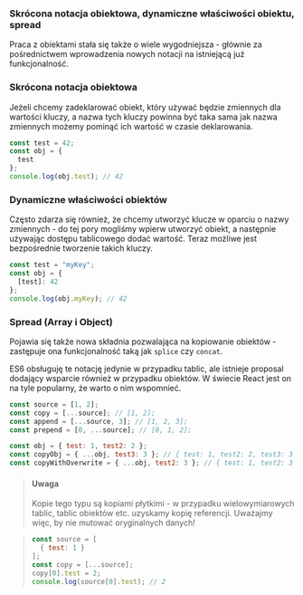 ### Skrócona notacja obiektowa, dynamiczne właściwości obiektu, spread

Praca z obiektami stała się także o wiele wygodniejsza - głównie za pośrednictwem wprowadzenia nowych notacji na istniejącą już funkcjonalność.

### Skrócona notacja obiektowa

Jeżeli chcemy zadeklarować obiekt, który używać będzie zmiennych dla wartości kluczy, a nazwa tych kluczy powinna być taka sama jak nazwa zmiennych możemy pominąć ich wartość w czasie deklarowania.

```js
const test = 42;
const obj = {
  test
};
console.log(obj.test); // 42
```

### Dynamiczne właściwości obiektów

Często zdarza się również, że chcemy utworzyć klucze w oparciu o nazwy zmiennych - do tej pory mogliśmy wpierw utworzyć obiekt, a następnie używając dostępu tablicowego dodać wartość. Teraz możliwe jest bezpośrednie tworzenie takich kluczy.

```js
const test = "myKey";
const obj = {
  [test]: 42
};
console.log(obj.myKey); // 42
```

### Spread (Array i Object)

Pojawia się także nowa składnia pozwalająca na kopiowanie obiektów - zastępuje ona funkcjonalność taką jak `splice` czy `concat`.

ES6 obsługuję te notację jedynie w przypadku tablic, ale istnieje proposal dodający wsparcie również w przypadku obiektów. W świecie React jest on na tyle popularny, że warto o nim wspomnieć.

```js
const source = [1, 2];
const copy = [...source]; // [1, 2];
const append = [...source, 3]; // [1, 2, 3];
const prepend = [0, ...source]; // [0, 1, 2];

const obj = { test: 1, test2: 2 };
const copyObj = { ...obj, test3: 3 }; // { test: 1, test2: 2, test3: 3 }
const copyWithOverwrite = { ...obj, test2: 3 }; // { test: 1, test2: 3 }
```

> #### Uwaga
> Kopie tego typu są kopiami płytkimi - w przypadku wielowymiarowych tablic, tablic obiektów etc. uzyskamy kopię referencji. Uważajmy więc, by nie mutować oryginalnych danych!

> ```js
> const source = [
>   { test: 1 }
> ];
> const copy = [...source];
> copy[0].test = 2;
> console.log(source[0].test); // 2
> ```